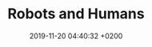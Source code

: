 ---
title: "Robots and Humans"
date:   2019-11-20 04:40:32 +0200
categories: examination 1
tags: 1dv022
og_title: Georgios Drivas, WP-student LnU
og_description: Delning social
og_image: /assets/images/georgios_bil.jpg
og_type: website
---